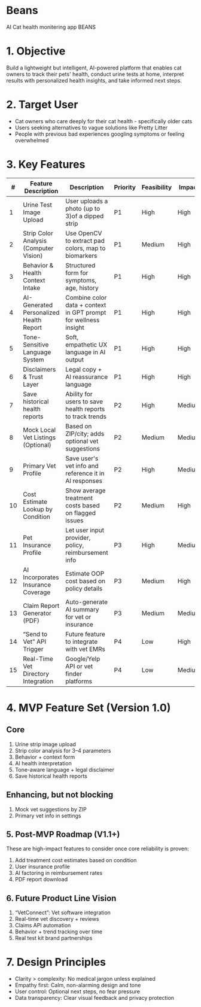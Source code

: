 # Beans
AI Cat health monitering app
BEANS

# 1. Objective
Build a lightweight but intelligent, AI-powered platform that enables cat owners to track their pets' health, conduct urine tests at home, interpret results with personalized health insights, and take informed next steps.

# 2. Target User
* Cat owners who care deeply for their cat health - specifically older cats
* Users seeking alternatives to vague solutions like Pretty Litter
* People with previous bad experiences googling symptoms or feeling overwhelmed

# 3. Key Features

<table id="features">
  <thead>
    <tr>
      <th scope="col">#</th>
      <th scope="col">Feature Description</th>
      <th scope="col">Description</th>
      <th scope="col">Priority</th>
      <th scope="col">Feasibility</th>
      <th scope="col">Impact</th>
    </tr>
  </thead>
  <tbody>
    <tr>
      <td>1</td>
      <td>Urine Test Image Upload</th>
      <td>User uploads a photo (up to 3)of a dipped strip</td>
      <td>P1</td>
      <td>High</td>
      <td>High</td>
    </tr>
    <tr>
      <td>2</td>
      <td>Strip Color Analysis (Computer Vision)</td>
      <td>Use OpenCV to extract pad colors, map to biomarkers</td>
      <td>P1</td>
      <td>Medium</td>
      <td>High</td>
    </tr>
    <tr>
      <td>3</td>
      <td>Behavior & Health Context Intake</td>
      <td>Structured form for symptoms, age, history</td>
      <td>P1</td>
      <td>High</td>
      <td>High</td>
    </tr>
    <tr>
      <td>4</td>
      <td>AI-Generated Personalized Health Report</td>
      <td>Combine color data + context in GPT prompt for wellness insight</td>
      <td>P1</td>
      <td>High</td>
      <td>High</td>
    </tr>
    <tr>
      <td>5</td>
      <td>Tone-Sensitive Language System</td>
      <td>Soft, empathetic UX language in AI output</td>
      <td>P1</td>
      <td>High</td>
      <td>High</td>
    </tr>
    <tr>
      <td>6</td>
      <td>Disclaimers & Trust Layer</td>
      <td>Legal copy + AI reassurance language</td>
      <td>P1</td>
      <td>High</td>
      <td>High</td>
    </tr>
    <tr>
      <td>7</td>
      <td>Save historical health reports </td>
      <td>Ability for users to save health reports to track trends</td>
      <td>P2</td>
      <td>High</td>
      <td>Medium</td>
    </tr>
    <tr>
      <td>8</td>
      <td>Mock Local Vet Listings (Optional)</td>
      <td>Based on ZIP/city; adds optional vet suggestions</td>
      <td>P2</td>
      <td>Medium</td>
      <td>Medium</td>
    </tr>
    <tr>
      <td>9</td>
      <td>Primary Vet Profile</td>
      <td>Save user's vet info and reference it in AI responses</td>
      <td>P2</td>
      <td>High</td>
      <td>Medium</td>
    </tr>
    <tr>
      <td>10</td>
      <td>Cost Estimate Lookup by Condition</td>
      <td>Show average treatment costs based on flagged issues</td>
      <td>P2</td>
      <td>Medium</td>
      <td>High</td>
    </tr>
    <tr>
      <td>11</td>
      <td>Pet Insurance Profile</td>
      <td>Let user input provider, policy, reimbursement info</td>
      <td>P3</td>
      <td>High</td>
      <td>Medium</td>
    </tr>
    <tr>
      <td>12</td>
      <td>AI Incorporates Insurance Coverage</td>
      <td>Estimate OOP cost based on policy details</td>
      <td>P3</td>
      <td>Medium</td>
      <td>High</td>
    </tr>
    <tr>
      <td>13</td>
      <td>Claim Report Generator (PDF)</td>
      <td>Auto-generate AI summary for vet or insurance</td>
      <td>P3</td>
      <td>Medium</td>
      <td>Medium</td>
    </tr>
    <tr>
      <td>14</td>
      <td>“Send to Vet” API Trigger</td>
      <td>Future feature to integrate with vet EMRs</td>
      <td>P4</td>
      <td>Low</td>
      <td>High</td>
    </tr>
    <tr>
      <td>15</td>
      <td>Real-Time Vet Directory Integration</td>
      <td>Google/Yelp API or vet finder platforms</td>
      <td>P4</td>
      <td>Low</td>
      <td>Medium</td>
    </tr>
  </tbody>
</table>



# 4. MVP Feature Set (Version 1.0)

## Core
1. Urine strip image upload 
1. Strip color analysis for 3–4 parameters 
1. Behavior + context form 
1. AI health interpretation 
1. Tone-aware language + legal disclaimer
1. Save historical health reports

## Enhancing, but not blocking
1. Mock vet suggestions by ZIP 
1. Primary vet info in settings 

## 5. Post-MVP Roadmap (V1.1+)
These are high-impact features to consider once core reliability is proven:
1. Add treatment cost estimates based on condition 
1. User insurance profile 
1. AI factoring in reimbursement rates 
1. PDF report download 

## 6. Future Product Line Vision
1. “VetConnect”: Vet software integration 
1. Real-time vet discovery + reviews 
1. Claims API automation
1. Behavior + trend tracking over time
1. Real test kit brand partnerships

# 7. Design Principles
* Clarity > complexity: No medical jargon unless explained
* Empathy first: Calm, non-alarming design and tone
* User control: Optional next steps, no fear pressure
* Data transparency: Clear visual feedback and privacy protection


